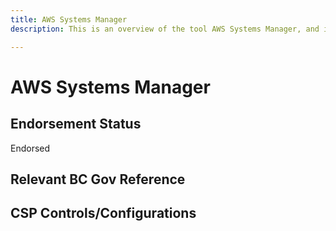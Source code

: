 ```yaml
---
title: AWS Systems Manager
description: This is an overview of the tool AWS Systems Manager, and its current status  within BC Gov.

---
```

<!---
Note: this is a generated file.  You should not edit it directly.  Please check https://github.com/bcgov/cloud-pathfinder for details.
-->
# AWS Systems Manager



## Endorsement Status
Endorsed

## Relevant BC Gov Reference


## CSP Controls/Configurations
